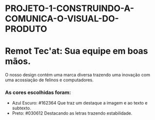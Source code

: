 # PROJETO-1-CONSTRUINDO-A-COMUNICA-O-VISUAL-DO-PRODUTO
# Remot Tec'at: Sua equipe em boas mãos.
<p>O nosso design contém uma marca diversa trazendo uma inovação com uma acossiação de felinos e computadores.</p>
<h3>As cores escolhidas foram:</h3>

* Azul Escuro: #162364 Que traz um destaque a imagem e ao texto e subtexto.
* Preto: #030612 Destacando as letras trazendo estabilidade.
